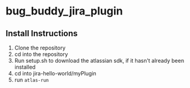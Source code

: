# bug_buddy_jira_plugin

## Install Instructions
1. Clone the repository
1. cd into the repository
1. Run setup.sh to download the atlassian sdk, if it hasn't already been installed
1. cd into jira-hello-world/myPlugin
1. run `atlas-run`
